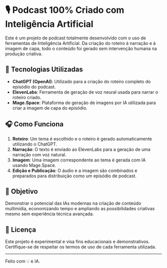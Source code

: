 # 🎙️ Podcast 100% Criado com Inteligência Artificial

Este é um projeto de podcast totalmente desenvolvido com o uso de ferramentas de Inteligência Artificial. Da criação do roteiro à narração e à imagem de capa, todo o conteúdo foi gerado sem intervenção humana na produção criativa.

## 🧠 Tecnologias Utilizadas

- **ChatGPT (OpenAI)**: Utilizado para a criação do roteiro completo do episódio do podcast.
- **ElevenLabs**: Ferramenta de geração de voz neural usada para narrar o roteiro criado.
- **Mage.Space**: Plataforma de geração de imagens por IA utilizada para criar a imagem de capa do episódio.

## 🎧 Como Funciona

1. **Roteiro**: Um tema é escolhido e o roteiro é gerado automaticamente utilizando o ChatGPT.
2. **Narração**: O texto é enviado ao ElevenLabs para a geração de uma narração com voz natural.
3. **Imagem**: Uma imagem correspondente ao tema é gerada com IA usando Mage.Space.
4. **Edição e Publicação**: O áudio e a imagem são combinados e preparados para distribuição como um episódio de podcast.

## 🚀 Objetivo

Demonstrar o potencial das IAs modernas na criação de conteúdo multimídia, economizando tempo e ampliando as possibilidades criativas mesmo sem experiência técnica avançada.

## 📎 Licença

Este projeto é experimental e visa fins educacionais e demonstrativos. Certifique-se de respeitar os termos de uso de cada ferramenta utilizada.

---

Feito com 💡 e IA.
